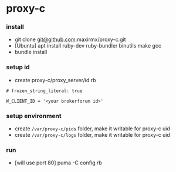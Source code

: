 # proxy-c
### install
* git clone git@github.com:maxirmx/proxy-c.git
* [Ubuntu] apt install ruby-dev ruby-bundler binutils make gcc
* bundle install

### setup id
* create proxy-c/proxy_server/id.rb
```
# frozen_string_literal: true

W_CLIENT_ID = '<your brokerforum id>'
```

### setup environment
* create ```/var/proxy-c/pids``` folder, make it writable for proxy-c uid
* create ```/var/proxy-c/logs``` folder, make it writable for proxy-c uid

### run
* [will use port 80] puma -C config.rb  
